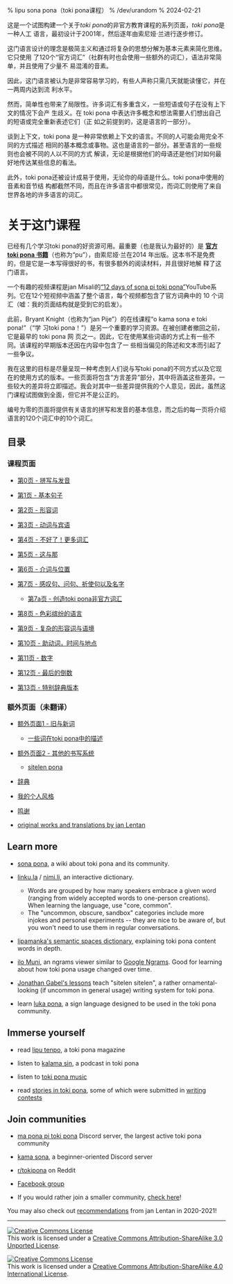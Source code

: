 % lipu sona pona（toki pona课程）
% /dev/urandom
% 2024-02-21

这是一个试图构建一个关于*toki pona*的非官方教育课程的系列页面，*toki pona*是一种人工
语言，最初设计于2001年，然后逐年由索尼娅·兰进行逐步修订。

这门语言设计的理念是极简主义和通过将复杂的思想分解为基本元素来简化思维。它只使用
了120个“官方词汇”（社群有时也会使用一些额外的词汇），语法非常简单，并且使用了少量不
易混淆的音素。

因此，这门语言被认为是非常容易学习的，有些人声称只需几天就能读懂它，并在一两周内达到流
利水平。

然而，简单性也带来了局限性。许多词汇有多重含义，一些短语或句子在没有上下文的情况下会产
生歧义。在 toki pona 中表达许多概念和想法需要人们想出自己的短语或完全重新表述它们（正
如之前提到的，这是语言的一部分）。

谈到上下文，toki pona 是一种非常依赖上下文的语言。不同的人可能会用完全不同的方式描述
相同的基本概念或事物。这也是语言的一部分。甚至语言的一些规则也会被不同的人以不同的方式
解读，无论是根据他们的母语还是他们对如何最好地传达某些信息的看法。

此外，toki pona还被设计成易于使用，无论你的母语是什么。toki pona中使用的音素和音节结
构都截然不同，而且在许多语言中都很常见，而词汇则使用了来自世界各地的许多语言的词汇。

# 关于这门课程

已经有几个学习toki pona的好资源可用。最重要（也是我认为最好的）是
[**官方 toki pona 书籍**](https://tokipona.org/)（也称为“pu”），由索尼娅·兰在2014
年出版。这本书不是免费的，但是它是一本写得很好的书，有很多额外的阅读材料，并且很好地解
释了这门语言。

一个有趣的视频课程是jan Misali的[“12 days of sona pi toki pona”](https://www.youtube.com/watch?v=4L-dvvng4Zc)YouTube系列。它在12个短视频中涵盖了整个语言，每个视频都包含了官方词典中的 10 个词汇（嘘：我的页面结构就是受到它的启发）。

此前，Bryant Knight（也称为“jan Pije”）的在线课程“o kama sona e toki pona!”（“学
习toki pona！”）是另一个重要的学习资源。在被创建者撤回之前，它是最早的 toki pona 网
页之一。因此，它在使用某些词语的方式上有一些不同。该课程的早期版本还因在内容中包含了一
些相当偏见的陈述和文本而引起了一些争议。

我在这里的目标是尽量呈现一种考虑到人们说与写toki pona的不同方式以及它现在的使用方式的版本。一些页面将包含“方言差异”部分，其中将涵盖这些差异。一些较大的差异将立即描述。我会对其中一些差异提供我的个人意见，因此，虽然这门课程试图做到全面，但它并不是公正的。

编号为零的页面将提供有关语言的拼写和发音的基本信息，而之后的每一页将介绍语言的120个词汇中的10个词汇。

## 目录

### 课程页面

* [第0页 - 拼写与发音](zh/0)

* [第1页 - 基本句子](zh/1)

* [第2页 - 形容词](zh/2)

* [第3页 - 动词与宾语](zh/3)

* [第4页 - 不好了！更多词汇](zh/4)

* [第5页 - 这与那](zh/5)

* [第6页 - 介词与位置](zh/6)

* [第7页 - 感叹句、问句、祈使句以及名字](zh/7)

  * [第7a页 - 创造toki pona非官方词汇](zh/7a)

* [第8页 - 色彩缤纷的语言](zh/8)

* [第9页 - 复杂的形容词与语境](zh/9)

* [第10页 - 助动词，时间与地点](zh/10)

* [第11页 - 数字](zh/11)

* [第12页 - 最后的倒数](zh/12)

* [第13页 - 特别辞典版本](zh/13)

### 额外页面（未翻译）

* [额外页面1 - 旧与新词](en/x1)
  * [一些词在toki pona中的描述](nimi_pi_pu_ala/)

* [额外页面2 - 其他的书写系统](en/x2)
  * [sitelen pona](sitelen_pona)

* [辞典](dictionary)

* [我的个人风格](personal_style/)

* [鸣谢](credits/)

* [original works and translations by jan Lentan](lentan)

## Learn more

* [sona pona](https://sona.pona.la), a wiki about toki pona and its community.

* [linku.la](https://linku.la/) / [nimi.li](https://nimi.li/),
  an interactive dictionary.

  * Words are grouped by how many speakers embrace a given word (ranging from
    widely accepted words to one-person creations). When learning the language,
    use "core, common".
  * The "uncommon, obscure, sandbox" categories include more injokes and
    personal experiments -- they are nice to be aware of, but you won't need to
    use them in regular conversations.

* [lipamanka's semantic spaces dictionary](https://lipamanka.gay/essays/dictionary),
  explaining toki pona content words in depth.

* [ilo Muni](https://gregdan3.github.io/ilo-muni/), an ngrams viewer
  similar to [Google Ngrams](https://books.google.com/ngrams/).
  Good for learning about how toki pona usage changed over time.

* [Jonathan Gabel's lessons](https://jonathangabel.com/toki-pona)
  teach "sitelen sitelen", a rather ornamental-looking (if uncommon
  in general usage) writing system for toki pona.

* learn [luka pona](https://luka.pona.la/), a sign language designed
  to be used in the toki pona community.

## Immerse yourself

* read [lipu tenpo](https://liputenpo.org), a toki pona magazine

* listen to [kalama sin](https://www.youtube.com/playlist?list=PLjOmpMyMxd8Qs2mAXcLk817tQy_AQj09u), a podcast in toki pona

<!-- 
  Currently links to a suno pi toki pona music playlist.
  In the future, it would be good to have a permanent link
  for high quality music.
-->
* listen to [toki pona music](https://www.youtube.com/playlist?list=PLeCE5N29ioyUbj_lvYm9IdGJnE2HPacVv)

<!--
  As of 2024, kulupu Lapo is an ongoing project to pool toki pona literature
  into one readily accessible place. The project is in its earliest stages and
  does not warrant being shown here. Hopefully eventually that changes.
-->
* read [stories in toki pona](https://sona.pona.la/wiki/Literature),
  some of which were submitted in [writing contests](https://utala.pona.la)

## Join communities

* [ma pona pi toki pona](https://discord.gg/mapona) Discord server,
  the largest active toki pona community

* [kama sona](https://discord.gg/ChC6qtVsSE), a beginner-oriented Discord server

* [r/tokipona](https://reddit.com/r/tokipona) on Reddit

* [Facebook group](https://www.facebook.com/groups/sitelen)

* If you would rather join a smaller community,
  [check here](https://sona.pona.la/wiki/Communities)!

You may also check out [recommendations](/recs_2021/) from jan Lentan in 2020-2021!

---

<a rel="license" href="http://creativecommons.org/licenses/by-sa/3.0/"><img
alt="Creative Commons License" style="border-width:0"
src="https://i.creativecommons.org/l/by-sa/3.0/88x31.png" /></a><br />This work
is licensed under a <a rel="license"
href="http://creativecommons.org/licenses/by-sa/3.0/">Creative Commons
Attribution-ShareAlike 3.0 Unported License</a>.

<a rel="license" href="http://creativecommons.org/licenses/by-sa/4.0/"><img
alt="Creative Commons License" style="border-width:0"
src="https://i.creativecommons.org/l/by-sa/4.0/88x31.png" /></a><br />This work
is licensed under a <a rel="license"
href="http://creativecommons.org/licenses/by-sa/4.0/">Creative Commons
Attribution-ShareAlike 4.0 International License</a>.

